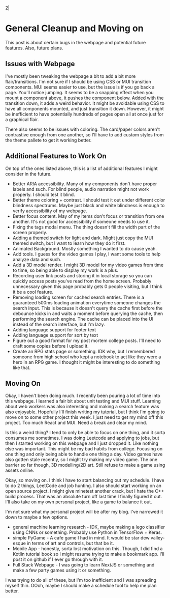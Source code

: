 2|
# General Cleanup and Moving on

This post is about certain bugs in the webpage and potential future features. 
Also, future plans.

## Issues with Webpage

I've mostly been tweaking the webpage a bit to add a bit more flair/transitions.
I'm not sure if I should be using CSS or MUI transition components.
MUI seems easier to use, but the issue is if you go back a page.
You'll notice jumping. 
It seems to be a snapping effect when you mount a component above, it pushes the component below.
Added with the transition down, it adds a weird behavior.
It might be avoidable using CSS to have all components mounted, and just transition it down.
However, it might be inefficient to have potentially hundreds of pages open all at once just for a graphical flair.

There also seems to be issues with coloring. 
The card/paper colors aren't contrastive enough from one another, so I'll have to add custom styles from the theme pallete to get it working better.

## Additional Features to Work On

On top of the ones listed above, this is a list of additional features I might consider in the future.

- Better ARIA accessibility. Many of my components don't have proper labels and such. For blind people, audio narration might not work properly. I should test it blind.
- Better theme coloring + contrast. I should test it out under different color blindness spectrums. Maybe just black and white blindness is enough to verify accessibility of my webpage.
- Better focus content. May of my items don't focus or transition from one another. It's not good for accessibility if someone needs to use it.
- Fixing the tags modal menu. The thing doesn't fill the width part of the screen properly.
- Adding a themed switch for light and dark. Might just copy the MUI themed switch, but I want to learn how they do it first.
- Animated Background. Mostly something I wanted to do cause yeah.
- Add tools. I guess for the video games I play, I want some tools to help analyze data and such.
- Add a 3D model render. I might 3D model for my video games from time to time, so being able to display my work is a plus.
- Recording user link posts and storing it in local storage so you can quickly access posts you've read from the home screen. Probably unnecessary given this page probably gets 0 people visiting, but I think it be a cool feature.
- Removing loading screen for cached search entries. There is a guaranteed 500ms loading animation everytime someone changes the search input. This is because it doesn't query the cache first before the debounce kicks in and waits a moment before querying the cache, then performing the search engine. The cache can be placed into the UI instead of the search interface, but I'm lazy.
- Adding language support for footer text
- Adding language support for sort by text
- Figure out a good format for my post mortem college posts. I'll need to draft some copies before I upload it.
- Create an RPG stats page or something. IDK why, but I remembered someone from high school who kept a notebook to act like they were a hero in an RPG game. I thought it might be interesting to do something like that.

## Moving On

Okay, I haven't been doing much. 
I recently been pouring a lot of time into this webpage. 
I learned a fair bit about unit testing and MUI stuff.
Learning about web workers was also interesting and making a search feature was also enjoyable. 
Hopefully I'll finish writing my tutorial, but I think I'm going to move on to some other project this week.
I just need to get my mind off this project. 
Too much React and MUI. Need a break and clear my mind. 

Is this a weird thing?
I tend to only be able to focus on one thing, and it sorta consumes me sometimes.
I was doing Leetcode and applying to jobs, but then I started working on this webpage and I just dropped it.
Like nothing else was important. 
This might be my bad habits from college.
Focusing on one thing and only being able to handle one thing a day.
Video games have also gotten stale recently, so I might try making my video game.
The one barrier so far though, 3D modelling/2D art. 
Still refuse to make a game using assets online.

Okay, so moving on. 
I think I have to start balancing out my schedule.
I have to do 2 things, LeetCode and job hunting.
I also should start working on an open source project.
I might give minetest another crack, but I hate the C++ build process.
That was an absolute turn off last time I finally figured it out.
I'll also take on my own personal project, like a game to balance it out.

I'm not sure what my personal project will be after my blog.
I've narrowed it down to maybe a few options.
- general machine learning research - IDK, maybe making a lego classifier using CNNs or something. Probably use Python in TensorFlow + Keras.
- simple PyGame - A cafe game I had in mind. It would be star dew valley-esque in terms of art and controls, but that be it.
- Mobile App - honestly, sorta lost motivation on this. Though, I did find a Kotlin tutorial book so I might resume trying to make a bookmark app. I'll post it on github if I ever go through with it.
- Full Stack Webpage - I was going to learn NextJS or something and make a few party games using it or something.

I was trying to do all of these, but I'm too inefficient and I was spreading myself thin.
OOoh, maybe I should make a schedule tool to help me plan better.